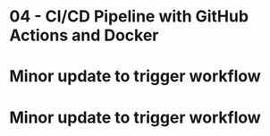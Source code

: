 # 04 - CI/CD Pipeline with GitHub Actions and Docker
# Minor update to trigger workflow
# Minor update to trigger workflow
